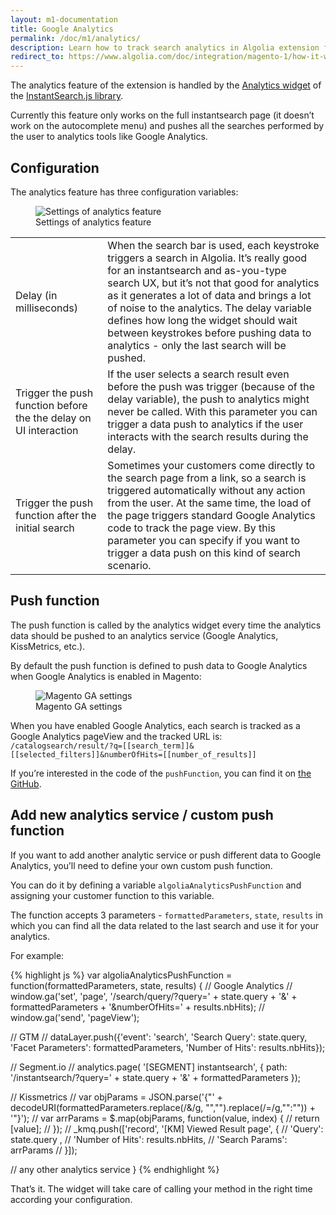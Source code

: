 ```yaml
---
layout: m1-documentation
title: Google Analytics
permalink: /doc/m1/analytics/
description: Learn how to track search analytics in Algolia extension for Magento
redirect_to: https://www.algolia.com/doc/integration/magento-1/how-it-works/google-analytics/
---
```


The analytics feature of the extension is handled by the [Analytics widget](https://community.algolia.com/instantsearch.js/documentation/#analytics) of the [InstantSearch.js library](https://community.algolia.com/instantsearch.js/).

Currently this feature only works on the full instantsearch page (it doesn’t work on the autocomplete menu) and pushes all the searches performed by the user to analytics tools like Google Analytics.

## Configuration

The analytics feature has three configuration variables:

<figure>
    <img src="../../../img/analytics_settings.png" class="img-responsive" alt="Settings of analytics feature">
    <figcaption>Settings of analytics feature</figcaption>
</figure>

<table>
  <tr>
    <td>Delay (in milliseconds)</td>
    <td>When the search bar is used, each keystroke triggers a search in Algolia. It’s really good for an instantsearch and as-you-type search UX, but it’s not that good for analytics as it generates a lot of data and brings a lot of noise to the analytics. The delay variable defines how long the widget should wait between keystrokes before pushing data to analytics - only the last search will be pushed.</td>
  </tr>
  <tr>
    <td>Trigger the push function before the the delay on UI interaction </td>
    <td>If the user selects a search result even before the push was trigger (because of the delay variable), the push to analytics might never be called. With this parameter you can trigger a data push to analytics if the user interacts with the search results during the delay.</td>
  </tr>
  <tr>
    <td>Trigger the push function after the initial search</td>
    <td>Sometimes your customers come directly to the search page from a link, so a search is triggered automatically without any action from the user. At the same time, the load of the page triggers standard Google Analytics code to track the page view. By this parameter you can specify if you want to trigger a data push on this kind of search scenario.</td>
  </tr>
</table>

## Push function

The push function is called by the analytics widget every time the analytics data should be pushed to an analytics service (Google Analytics, KissMetrics, etc.).

By default the push function is defined to push data to Google Analytics when Google Analytics is enabled in Magento:

<figure>
    <img src="../../../img/magento_analytics.png" class="img-responsive" alt="Magento GA settings">
    <figcaption>Magento GA settings</figcaption>
</figure>

When you have enabled Google Analytics, each search is tracked as a Google Analytics pageView and the tracked URL is: `/catalogsearch/result/?q=[[search_term]]&[[selected_filters]]&numberOfHits=[[number_of_results]]`

If you’re interested in the code of the `pushFunction`, you can find it on [the GitHub](https://github.com/algolia/algoliasearch-magento/blob/develop/js/algoliasearch/instantsearch.js#L421-L434).

## Add new analytics service / custom push function

If you want to add another analytic service or push different data to Google Analytics, you’ll need to define your own custom push function.

You can do it by defining a variable `algoliaAnalyticsPushFunction` and assigning your customer function to this variable.

The function accepts 3 parameters - `formattedParameters`, `state`, `results` in which you can find all the data related to the last search and use it for your analytics.

For example:

{% highlight js %}
var algoliaAnalyticsPushFunction = function(formattedParameters, state, results) {
  // Google Analytics
  // window.ga('set', 'page', '/search/query/?query=' + state.query + '&' + formattedParameters + '&numberOfHits=' + results.nbHits);
  // window.ga('send', 'pageView');

  // GTM
  // dataLayer.push({'event': 'search', 'Search Query': state.query, 'Facet Parameters': formattedParameters, 'Number of Hits': results.nbHits});

  // Segment.io
  // analytics.page( '[SEGMENT] instantsearch', { path: '/instantsearch/?query=' + state.query + '&' + formattedParameters });
  
  // Kissmetrics
  // var objParams = JSON.parse('{"' + decodeURI(formattedParameters.replace(/&/g, "\",\"").replace(/=/g,"\":\"")) + '"}');
  // var arrParams = $.map(objParams, function(value, index) {
  //   return [value];
  // });
  // _kmq.push(['record', '[KM] Viewed Result page', {
  //   'Query': state.query ,
  //   'Number of Hits': results.nbHits,
  //   'Search Params': arrParams
  // }]);

  // any other analytics service
}
{% endhighlight %}

That’s it. The widget will take care of calling your method in the right time according your configuration.


